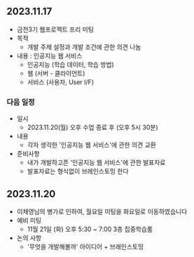 ## 2023.11.17
* 금천3기 웹프로젝트 프리 미팅
* 목적 
    * 개발 주제 설정과 개발 조건에 관한 의견 나눔
* 내용 : 인공지능 웹 서비스
    -  인공지능 (학습 데이터, 학습 방법)
    -  웹 (서버 - 클라이언트)
    -  서비스 (사용자, User I/F)

### 다음 일정
* 일시
    * 2023.11.20(월) 오후 수업 종료 후 (오후 5시 30분)
* 내용
    - 각자 생각한 '인공지능 웹 서비스'에 관한 의견 교환
* 준비사항 
    * 내가 개발하고픈 '인공지능 웹 서비스'에 관한 발표자료
    * 발표자료는 형식없이 브레인스토밍 한다 

## 2023.11.20
* 이채영님의 병가로 인하여, 월요일 미팅을 화요일로 이동하였습니다
* 예비 미팅 
    * 11월 21일 (화) 오후 5:30 ~ 7:00 3층 집중학습룸
* 논의 사항 
    *  '무엇을 개발해볼까' 아이디어 + 브래인스토밍